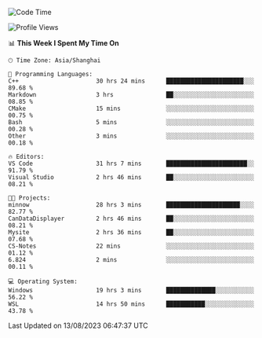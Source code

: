 <!--START_SECTION:waka-->
![Code Time](http://img.shields.io/badge/Code%20Time-1%2C154%20hrs%2013%20mins-blue)

![Profile Views](http://img.shields.io/badge/Profile%20Views-0-blue)

📊 **This Week I Spent My Time On** 

```text
🕑︎ Time Zone: Asia/Shanghai

💬 Programming Languages: 
C++                      30 hrs 24 mins      ██████████████████████░░░   89.68 % 
Markdown                 3 hrs               ██░░░░░░░░░░░░░░░░░░░░░░░   08.85 % 
CMake                    15 mins             ░░░░░░░░░░░░░░░░░░░░░░░░░   00.75 % 
Bash                     5 mins              ░░░░░░░░░░░░░░░░░░░░░░░░░   00.28 % 
Other                    3 mins              ░░░░░░░░░░░░░░░░░░░░░░░░░   00.18 % 

🔥 Editors: 
VS Code                  31 hrs 7 mins       ███████████████████████░░   91.79 % 
Visual Studio            2 hrs 46 mins       ██░░░░░░░░░░░░░░░░░░░░░░░   08.21 % 

🐱‍💻 Projects: 
minnow                   28 hrs 3 mins       █████████████████████░░░░   82.77 % 
CanDataDisplayer         2 hrs 46 mins       ██░░░░░░░░░░░░░░░░░░░░░░░   08.21 % 
Mysite                   2 hrs 36 mins       ██░░░░░░░░░░░░░░░░░░░░░░░   07.68 % 
CS-Notes                 22 mins             ░░░░░░░░░░░░░░░░░░░░░░░░░   01.12 % 
6.824                    2 mins              ░░░░░░░░░░░░░░░░░░░░░░░░░   00.11 % 

💻 Operating System: 
Windows                  19 hrs 3 mins       ██████████████░░░░░░░░░░░   56.22 % 
WSL                      14 hrs 50 mins      ███████████░░░░░░░░░░░░░░   43.78 % 
```


 Last Updated on 13/08/2023 06:47:37 UTC
<!--END_SECTION:waka-->